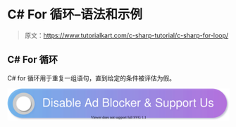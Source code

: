 # C# For 循环–语法和示例

> 原文：<https://www.tutorialkart.com/c-sharp-tutorial/c-sharp-for-loop/>

## C# For 循环

C# for 循环用于重复一组语句，直到给定的条件被评估为假。

[![](img/925da31b32d6bc3827932f6c8afb11bb.png)](https://www.tutorialkart.com/)